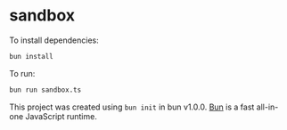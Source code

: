 # sandbox

To install dependencies:

```bash
bun install
```

To run:

```bash
bun run sandbox.ts
```

This project was created using `bun init` in bun v1.0.0. [Bun](https://bun.sh) is a fast all-in-one JavaScript runtime.
